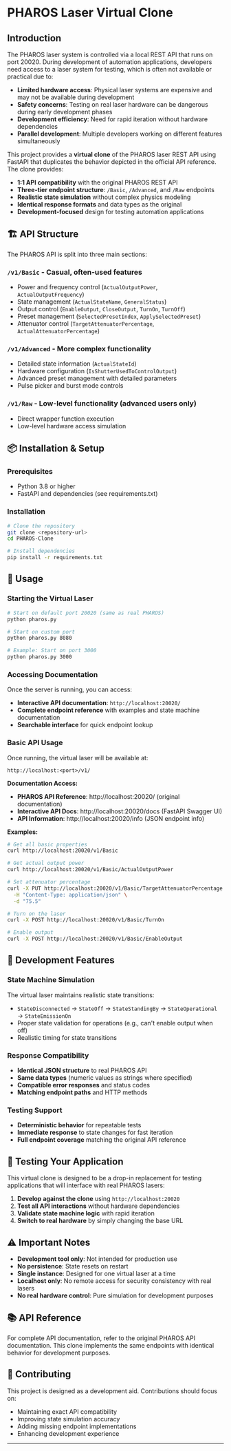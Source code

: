 # PHAROS Laser Virtual Clone

## Introduction

The PHAROS laser system is controlled via a local REST API that runs on port 20020. During development of automation applications, developers need access to a laser system for testing, which is often not available or practical due to:

- **Limited hardware access**: Physical laser systems are expensive and may not be available during development
- **Safety concerns**: Testing on real laser hardware can be dangerous during early development phases  
- **Development efficiency**: Need for rapid iteration without hardware dependencies
- **Parallel development**: Multiple developers working on different features simultaneously

This project provides a **virtual clone** of the PHAROS laser REST API using FastAPI that duplicates the behavior depicted in the official API reference. The clone provides:

- **1:1 API compatibility** with the original PHAROS REST API
- **Three-tier endpoint structure**: `/Basic`, `/Advanced`, and `/Raw` endpoints
- **Realistic state simulation** without complex physics modeling
- **Identical response formats** and data types as the original
- **Development-focused** design for testing automation applications

## 🏗️ API Structure

The PHAROS API is split into three main sections:

### `/v1/Basic` - Casual, often-used features
- Power and frequency control (`ActualOutputPower`, `ActualOutputFrequency`)
- State management (`ActualStateName`, `GeneralStatus`)
- Output control (`EnableOutput`, `CloseOutput`, `TurnOn`, `TurnOff`)
- Preset management (`SelectedPresetIndex`, `ApplySelectedPreset`)
- Attenuator control (`TargetAttenuatorPercentage`, `ActualAttenuatorPercentage`)

### `/v1/Advanced` - More complex functionality  
- Detailed state information (`ActualStateId`)
- Hardware configuration (`IsShutterUsedToControlOutput`)
- Advanced preset management with detailed parameters
- Pulse picker and burst mode controls

### `/v1/Raw` - Low-level functionality (advanced users only)
- Direct wrapper function execution
- Low-level hardware access simulation

## 📦 Installation & Setup

### Prerequisites
- Python 3.8 or higher
- FastAPI and dependencies (see requirements.txt)

### Installation
```bash
# Clone the repository
git clone <repository-url>
cd PHAROS-Clone

# Install dependencies
pip install -r requirements.txt
```

## 🚀 Usage

### Starting the Virtual Laser
```bash
# Start on default port 20020 (same as real PHAROS)
python pharos.py

# Start on custom port
python pharos.py 8080

# Example: Start on port 3000
python pharos.py 3000
```

### Accessing Documentation
Once the server is running, you can access:
- **Interactive API documentation**: `http://localhost:20020/` 
- **Complete endpoint reference** with examples and state machine documentation
- **Searchable interface** for quick endpoint lookup

### Basic API Usage
Once running, the virtual laser will be available at:
```
http://localhost:<port>/v1/
```

**Documentation Access:**
- **PHAROS API Reference**: http://localhost:20020/ (original documentation)
- **Interactive API Docs**: http://localhost:20020/docs (FastAPI Swagger UI)
- **API Information**: http://localhost:20020/info (JSON endpoint info)

**Examples:**
```bash
# Get all basic properties
curl http://localhost:20020/v1/Basic

# Get actual output power
curl http://localhost:20020/v1/Basic/ActualOutputPower

# Set attenuator percentage
curl -X PUT http://localhost:20020/v1/Basic/TargetAttenuatorPercentage \
  -H "Content-Type: application/json" \
  -d "75.5"

# Turn on the laser
curl -X POST http://localhost:20020/v1/Basic/TurnOn

# Enable output
curl -X POST http://localhost:20020/v1/Basic/EnableOutput
```

## 🔧 Development Features

### State Machine Simulation
The virtual laser maintains realistic state transitions:
- `StateDisconnected` → `StateOff` → `StateStandingBy` → `StateOperational` → `StateEmissionOn`
- Proper state validation for operations (e.g., can't enable output when off)
- Realistic timing for state transitions

### Response Compatibility
- **Identical JSON structure** to real PHAROS API
- **Same data types** (numeric values as strings where specified)
- **Compatible error responses** and status codes
- **Matching endpoint paths** and HTTP methods

### Testing Support
- **Deterministic behavior** for repeatable tests
- **Immediate response** to state changes for fast iteration
- **Full endpoint coverage** matching the original API reference

## 🧪 Testing Your Application

This virtual clone is designed to be a drop-in replacement for testing applications that will interface with real PHAROS lasers:

1. **Develop against the clone** using `http://localhost:20020`
2. **Test all API interactions** without hardware dependencies  
3. **Validate state machine logic** with rapid iteration
4. **Switch to real hardware** by simply changing the base URL

## ⚠️ Important Notes

- **Development tool only**: Not intended for production use
- **No persistence**: State resets on restart
- **Single instance**: Designed for one virtual laser at a time
- **Localhost only**: No remote access for security consistency with real lasers
- **No real hardware control**: Pure simulation for development purposes

## 📚 API Reference

For complete API documentation, refer to the original PHAROS API documentation. This clone implements the same endpoints with identical behavior for development purposes.

## 🤝 Contributing

This project is designed as a development aid. Contributions should focus on:
- Maintaining exact API compatibility
- Improving state simulation accuracy
- Adding missing endpoint implementations
- Enhancing development experience

---
